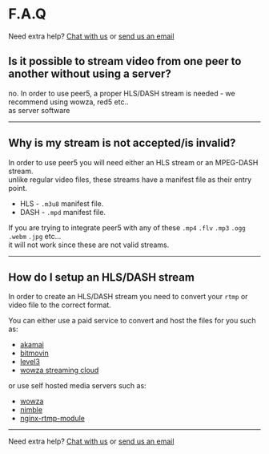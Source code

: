 # F.A.Q

Need extra help? <a href="javascript:Intercom('show')">Chat with us</a> or [send us an email](mailto:info@peer5.com)

## Is it possible to stream video from one peer to another without using a server?
no. In order to use peer5, a proper HLS/DASH stream is needed - we recommend using wowza, red5 etc..  
as server software

---

## Why is my stream is not accepted/is invalid?
In order to use peer5 you will need either an HLS stream or an MPEG-DASH stream.  
 unlike regular video files, these streams have a manifest file as their entry point.
  
- HLS - `.m3u8` manifest file.  
- DASH - `.mpd` manifest file.

If you are trying to integrate peer5 with any of these `.mp4` `.flv` `.mp3` `.ogg` `.webm` `.jpg` etc...  
it will not work since these are not valid streams.  

---

## How do I setup an HLS/DASH stream
In order to create an HLS/DASH stream you need to convert your `rtmp` or video file to the correct format.

You can either use a paid service to convert and host the files for you such as:  

- [akamai](https://www.akamai.com/)
- [bitmovin](https://bitmovin.com/)
- [level3](http://www.level3.com/)
- [wowza streaming cloud](https://www.wowza.com/)

or use self hosted media servers such as:

- [wowza](https://www.wowza.com/)
- [nimble](https://wmspanel.com/nimble)
- [nginx-rtmp-module](https://github.com/arut/nginx-rtmp-module)
 
 ---
 
 Need extra help? <a href="javascript:Intercom('show')">Chat with us</a> or [send us an email](mailto:info@peer5.com)